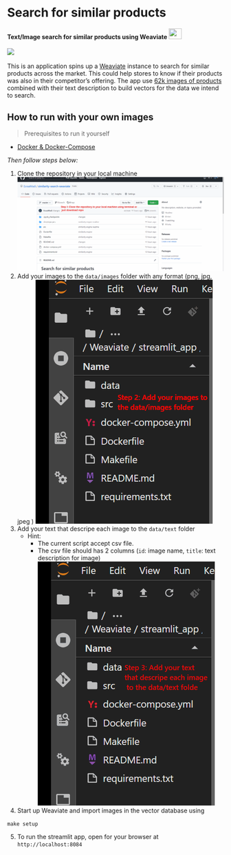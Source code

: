 # Search for similar products
#### Text/Image search for similar products using Weaviate   <img src="https://upload.wikimedia.org/wikipedia/commons/thumb/0/01/Weaviate_logo_%28no_text%29.svg/1280px-Weaviate_logo_%28no_text%29.svg.png" width="30" height="25" />


![](data/repo%20pics/Animation3.gif)


This is an application spins up a [Weaviate](https://weaviate.io/) instance to search for similar products across the market. This could help stores to know if their products was also in their competitor’s offering. The app use [62k images of products](https://www.kaggle.com/datasets/kuchhbhi/stylish-product-image-dataset) combined with their text description to build vectors for the data we intend to search.

## How to run with your own images

> Prerequisites to run it yourself
- [Docker & Docker-Compose](https://docs.docker.com/compose/install/compose-desktop/)

*Then follow steps below:*
1. Clone the repository in your local machine
![](data/repo%20pics/step1.gif)
2. Add your images to the `data/images` folder with any format (png, jpg, jpeg )
![](data/repo%20pics/step2.gif)
3. Add your text that descripe each image to the `data/text` folder
    - Hint:
        - The current script accept csv file.
        - The csv file should has 2 columns (`id`: image name, `title`: text description for image)
![](data/repo%20pics/step3.gif)
4. Start up Weaviate and import images in the vector database using
``` console
make setup
```
5. To run the streamlit app, open for your browser at `http://localhost:8084`
